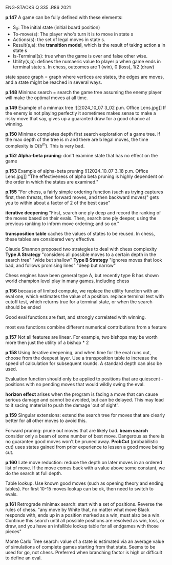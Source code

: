 ENG-STACKS Q 335 .R86 2021

**p.147**
A game can be fully defined with these elements:
- S<sub>0</sub>: The initial state (initial board position)
- To-move(s): The player who's turn it is to move in state s
- Actions(s): the set of legal moves in state s.
- Result(s,a): the **transition model**, which is the result of taking action a in state s
- Is-Terminal(s): true when the game is over and false other wise. 
- Utility(s,p): defines the numaeric value to player p when game ends in terminal state s. In chess, outcomes are 1 (win), 0 (loss), 1/2 (draw)

state space graph = graph where vertices are states, the edges are moves, and a state might be reached in several ways.

**p.148**
Minimax search = search the game tree assuming the enemy player will make the optimal moves at all time. 

**p.149**
Example of a minmax tree
![[2024_10_07 3_02 p.m. Office Lens.jpg]]
If the enemy is not playing perfectly it sometimes makes sense to make a risky move that say, gives up a guaranted draw for a good chance at winning. 

**p.150**
Minimax completes depth first search exploration of a game tree. If the max depth of the tree is m and there are b legal moves, the time complexity is O(b<sup>m</sup>). This is very bad.

**p.152**
**Alpha-beta pruning**: don't examine state that has no effect on the game

**p.153**
Example of alpha-beta pruning
![[2024_10_07 3_18 p.m. Office Lens.jpg]]
"The effectiveness of alpha beta pruning is highly dependent on the order in which the states are examined."

**p.155**
"For chess, a fairly simple ordering function (such as trying captures first, then threats, then forward moves, and then backward moves)" gets you to within about a factor of 2 of the best case"

**iterative deepening** "First, search one ply deep and record the ranking of the moves based on their evals. Then, search one ply deeper, using the previous ranking to inform move ordering; and so on."

**transposition table** caches the values of states to be reused.
In chess, these tables are considered very effective.


Claude Shannon proposed two strategies to deal with chess complexity
**Type A Strategy**
"considers all possible moves to a certain depth in the search tree"
"wide but shallow"
**Type B Strategy**
"ignores moves that look bad, and follows promising lines"
"deep but narrow"

Chess engines have been general type A, but recently type B has shown world champion level play in many games, including chess

**p.156**
because of limited compute, we replace the utility function with an eval one, which estimates the value of a position. 
replace terminal test with cutoff test, which returns true for a terminal state, or when the search should be ended

Good eval functions are fast, and strongly correlated with winning.

most eva functions combine different numerical contributions from a feature

**p.157**
Not all features are linear. For example, two bishops may be worth more then just the utility of a bishop \* 2

**p.158**
Using iterative deepening, and when time for the eval runs out, choose from the deepest layer. Use a transposition table to increase the speed of calculation for subsequent rounds.
A standard depth can also be used.

Evaluation function should only be applied to positions that are quiescent - positions with no pending moves that would wildly swing the eval. 

**horizon effect** arises when the program is facing a move that can cause serious damage and cannot be avoided, but can be delayed. This may lead to it sacing material to push the damage 'out of sight'. 

**p.159**
Singular extensions: extend the search tree for moves that are clearly better for all other moves to avoid this.

Forward pruning: prune out moves that are likely bad.
**beam search** consider only a beam of some number of best move. Dangerous as there is no guarantee good moves won't be pruned away.
**ProbCut** (probabilistic cut) uses states gained from prior experience to lessen a good move being cut. 

**p.160**
Late move reduction: reduce the depth on later moves in an ordered list of move. If the move comes back with a value above some constant, we do the search at full depth. 

Table lookup. Use known good moves (such as opening theory and ending tables). For first 10-15 moves lookup can be ok, then need to switch to evals. 

**p.161**
Retrograde minimax search: start with a set of positions. Reverse the rules of chess. "any move by White that, no matter what move Black responds with, ends up in a position marked as a win, must also be a win. Continue this search until all possible positions are resolved as win, loss, or draw, and you have an infallible lookup table for all endgames with those pieces"

Monte Carlo Tree search: value of a state is estimated via an average value of simulations of complete games starting from that state. Seems to be used for go, not chess. Preferred when branching factor is high or difficult to define an eval.

